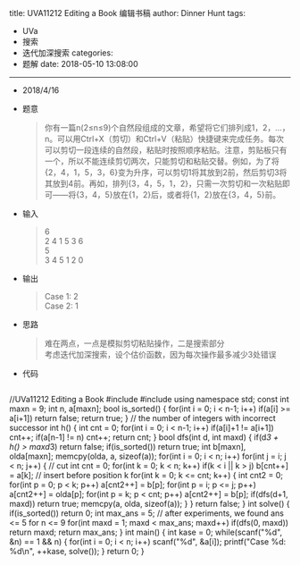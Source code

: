 title: UVA11212 Editing a Book 编辑书稿
author: Dinner Hunt
tags:
  - UVa
  - 搜索
  - 迭代加深搜索
categories:
  - 题解
date: 2018-05-10 13:08:00
---
* 2018/4/16    
 * 题意  
      >你有一篇n(2≤n≤9)个自然段组成的文章，希望将它们排列成1，2，…，n。可以用Ctrl+X（剪切）和Ctrl+V（粘贴）快捷键来完成任务。每次可以剪切一段连续的自然段，粘贴时按照顺序粘贴。注意，剪贴板只有一个，所以不能连续剪切两次，只能剪切和粘贴交替。例如，为了将{2，4，1，5，3，6}变为升序，可以剪切1将其放到2前，然后剪切3将其放到4前。再如，排列{3，4，5，1，2}，只需一次剪切和一次粘贴即可——将{3，4，5}放在{1，2}后，或者将{1，2}放在{3，4，5}前。
      
      <!--more-->
 * 输入
      >6  
      2 4 1 5 3 6   
      5  
      3 4 5 1 2
      0
   
 * 输出
     >Case 1: 2  
     Case 2: 1

 * 思路
      > 难在两点，一点是模拟剪切粘贴操作，二是搜索部分  
      考虑迭代加深搜索，设个估价函数，因为每次操作最多减少3处错误
 	
 * 代码
       
   ```cpp
//UVa11212 Editing a Book
#include<cstdio>
#include<cstring>
using namespace std;
const int maxn = 9;
int n, a[maxn];
bool is_sorted() {
  for(int i = 0; i < n-1; i++)
    if(a[i] >= a[i+1]) return false;
  return true;
}
// the number of integers with incorrect successor
int h() {
  int cnt = 0;
  for(int i = 0; i < n-1; i++)
    if(a[i]+1 != a[i+1]) cnt++;
  if(a[n-1] != n) cnt++;
  return cnt;
}
bool dfs(int d, int maxd) {
  if(d*3 + h() > maxd*3) return false;
  if(is_sorted()) return true;
  int b[maxn], olda[maxn];
  memcpy(olda, a, sizeof(a));
  for(int i = 0; i < n; i++)
   for(int j = i; j < n; j++) {
     // cut
     int cnt = 0;
     for(int k = 0; k < n; k++)
       if(k < i || k > j) b[cnt++] = a[k];
     // insert before position k
     for(int k = 0; k <= cnt; k++) {
       int cnt2 = 0;
       for(int p = 0; p < k; p++) a[cnt2++] = b[p];
       for(int p = i; p <= j; p++) a[cnt2++] = olda[p];
       for(int p = k; p < cnt; p++) a[cnt2++] = b[p];
       if(dfs(d+1, maxd)) return true;
       memcpy(a, olda, sizeof(a));
     }
   }
  return false;
}
int solve() {
  if(is_sorted()) return 0;
  int max_ans = 5; // after experiments, we found ans <= 5 for n <= 9
  for(int maxd = 1; maxd < max_ans; maxd++)
    if(dfs(0, maxd)) return maxd;
  return max_ans;
}
int main() {
  int kase = 0;
  while(scanf("%d", &n) == 1 && n) {
    for(int i = 0; i < n; i++) scanf("%d", &a[i]);
    printf("Case %d: %d\n", ++kase, solve());
  }
  return 0;
}
 ```